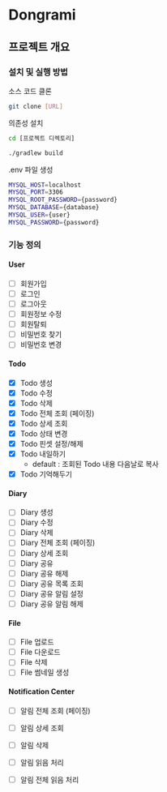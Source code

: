 # Dongrami

## 프로젝트 개요


### 설치 및 실행 방법

소스 코드 클론

```bash
git clone [URL]
```

의존성 설치
```bash
cd [프로젝트 디렉토리]

./gradlew build
```

.env 파일 생성

```bash
MYSQL_HOST=localhost
MYSQL_PORT=3306
MYSQL_ROOT_PASSWORD={password}
MYSQL_DATABASE={database}
MYSQL_USER={user}
MYSQL_PASSWORD={password}
```

### 기능 정의

#### User

- [ ] 회원가입
- [ ] 로그인
- [ ] 로그아웃
- [ ] 회원정보 수정
- [ ] 회원탈퇴
- [ ] 비밀번호 찾기
- [ ] 비밀번호 변경

#### Todo

- [X] Todo 생성
- [X] Todo 수정
- [X] Todo 삭제
- [X] Todo 전체 조회 (페이징)
- [X] Todo 상세 조회
- [X] Todo 상태 변경
- [X] Todo 핀셋 설정/해제
- [X] Todo 내일하기
  - default : 조회된 Todo 내용 다음날로 복사
- [X] Todo 기억해두기

#### Diary

- [ ] Diary 생성
- [ ] Diary 수정
- [ ] Diary 삭제
- [ ] Diary 전체 조회 (페이징)
- [ ] Diary 상세 조회
- [ ] Diary 공유
- [ ] Diary 공유 해제
- [ ] Diary 공유 목록 조회
- [ ] Diary 공유 알림 설정
- [ ] Diary 공유 알림 해제

#### File

- [ ] File 업로드
- [ ] File 다운로드
- [ ] File 삭제
- [ ] File 썸네일 생성

#### Notification Center

- [ ] 알림 전체 조회 (페이징)
- [ ] 알림 상세 조회
- [ ] 알림 삭제
- [ ] 알림 읽음 처리
- [ ] 알림 전체 읽음 처리
 

